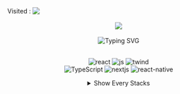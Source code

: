 

<div align="center">

<div align="left">
  <span>Visited : </span><img align="top" src="https://gh-hits.nomadcoders.workers.dev/view?username=mintae1117" />
</div>
<br/>

<div align="center">
<img src="https://github-readme-stats.vercel.app/api/top-langs/?username=mintae1117&layout=compact&theme=react&hide_border=true&bg_color=1F222E&title_color=61DAFB" />
</div>

<br/>

<div align="center">
<img src="https://readme-typing-svg.demolab.com?font=Fira+Code&size=22&duration=3000&pause=1000&color=61DAFB&center=true&vCenter=true&width=435&lines=Hello!;My+Name+Is+MinTae!;Nice+Meeting+You!" alt="Typing SVG" />
</div>

</div>

<div align="center">

<br/>

![react](https://img.shields.io/badge/React-20232A?style=for-the-badge&logo=react&logoColor=61DAFB)
![js](https://img.shields.io/badge/JavaScript-F7DF1E?style=for-the-badge&logo=JavaScript&logoColor=white)
![twind](https://img.shields.io/badge/Tailwind_CSS-38B2AC?style=for-the-badge&logo=tailwind-css&logoColor=white)<br>
![TypeScript](https://img.shields.io/badge/typescript-%23007ACC.svg?style=for-the-badge&logo=typescript&logoColor=white)
![nextjs](https://img.shields.io/badge/Next.js-000?logo=nextdotjs&logoColor=fff&style=for-the-badge)
![react-native](https://img.shields.io/badge/React_Native-20232A?style=for-the-badge&logo=react&logoColor=61DAFB)

<details>
    <summary> Show Every Stacks</summary>

<!-- summary 아래 한칸 공백 두고 내용 삽입 -->
  <h3>Learned Or Experienced</h3>

  <div>
      <h4>Front-End</h4>
  </div>

  ![html5](https://img.shields.io/badge/HTML5-E34F26?style=for-the-badge&logo=html5&logoColor=white)
  ![CSS3](https://img.shields.io/badge/css3-%231572B6.svg?style=for-the-badge&logo=css3&logoColor=white)
  ![js](https://img.shields.io/badge/JavaScript-F7DF1E?style=for-the-badge&logo=JavaScript&logoColor=white)
  ![react](https://img.shields.io/badge/React-20232A?style=for-the-badge&logo=react&logoColor=61DAFB)
  ![TypeScript](https://img.shields.io/badge/typescript-%23007ACC.svg?style=for-the-badge&logo=typescript&logoColor=white)
  ![Styled Components](https://img.shields.io/badge/styled--components-DB7093?style=for-the-badge&logo=styled-components&logoColor=white)
  <img src="https://img.shields.io/badge/recoil-3578E5?style=for-the-badge&logo=recoil&logoColor=white">
  ![reactquery](https://img.shields.io/badge/React_Query-FF4154?style=for-the-badge&logo=ReactQuery&logoColor=white)
  ![electron](https://img.shields.io/badge/Electron-2B2E3A?style=for-the-badge&logo=electron&logoColor=9FEAF9)
  ![nextjs](https://img.shields.io/badge/Next.js-000?logo=nextdotjs&logoColor=fff&style=for-the-badge)
  ![twind](https://img.shields.io/badge/Tailwind_CSS-38B2AC?style=for-the-badge&logo=tailwind-css&logoColor=white)
  ![scss](https://img.shields.io/badge/Sass-CC6699?style=for-the-badge&logo=sass&logoColor=white)
  ![react-native](https://img.shields.io/badge/React_Native-20232A?style=for-the-badge&logo=react&logoColor=61DAFB)
  
  <div>
      <h4>Back-End</h4>
  </div>

  ![java](https://img.shields.io/badge/Java-ED8B00?style=for-the-badge&logo=openjdk&logoColor=white)
  ![postgre](https://img.shields.io/badge/PostgreSQL-316192?style=for-the-badge&logo=postgresql&logoColor=white)
  ![dbeaver](https://img.shields.io/badge/dbeaver-382923?style=for-the-badge&logo=dbeaver&logoColor=white)
  ![Firebase](https://img.shields.io/badge/firebase-a08021?style=for-the-badge&logo=firebase&logoColor=ffcd34)
  ![socketio](https://img.shields.io/badge/Socket.io-010101?&style=for-the-badge&logo=Socket.io&logoColor=white)

  <div>
      <h4>ETC</h4>
  </div>

  ![c](https://img.shields.io/badge/C-00599C?style=for-the-badge&logo=c&logoColor=white)
  ![c++](https://img.shields.io/badge/C%2B%2B-00599C?style=for-the-badge&logo=c%2B%2B&logoColor=white)
  ![python](https://img.shields.io/badge/Python-3776AB?style=for-the-badge&logo=python&logoColor=white)
  ![git](https://img.shields.io/badge/GIT-E44C30?style=for-the-badge&logo=git&logoColor=white)
  ![intellij](https://img.shields.io/badge/IntelliJ_IDEA-000000.svg?style=for-the-badge&logo=intellij-idea&logoColor=white)
  ![Vercel](https://img.shields.io/badge/vercel-%23000000.svg?style=for-the-badge&logo=vercel&logoColor=white)
  ![netlify](https://img.shields.io/badge/Netlify-00C7B7?style=for-the-badge&logo=netlify&logoColor=white)
  ![vite](https://img.shields.io/badge/Vite-B73BFE?style=for-the-badge&logo=vite&logoColor=FFD62E)
  
</details>

</div>
<br>

